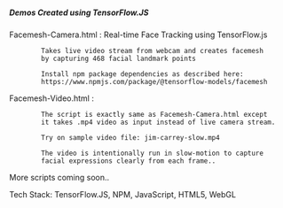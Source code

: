 
##### 	Demos Created using TensorFlow.JS    #####


Facemesh-Camera.html :	Real-time Face Tracking using TensorFlow.js

			Takes live video stream from webcam and creates facemesh
			by capturing 468 facial landmark points

			Install npm package dependencies as described here:
			https://www.npmjs.com/package/@tensorflow-models/facemesh

Facemesh-Video.html :   

			The script is exactly same as Facemesh-Camera.html except
			it takes .mp4 video as input instead of live camera stream.

			Try on sample video file: jim-carrey-slow.mp4

			The video is intentionally run in slow-motion to capture 
			facial expressions clearly from each frame..

More scripts coming soon..


Tech Stack: TensorFlow.JS, NPM, JavaScript, HTML5, WebGL
